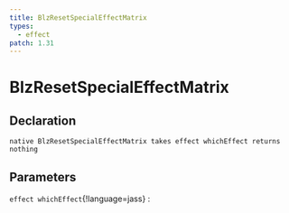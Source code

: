 ```yaml
---
title: BlzResetSpecialEffectMatrix
types:
  - effect
patch: 1.31
---
```


# BlzResetSpecialEffectMatrix

## Declaration

```jass
native BlzResetSpecialEffectMatrix takes effect whichEffect returns nothing
```

## Parameters
`effect whichEffect`{!language=jass}
: 
